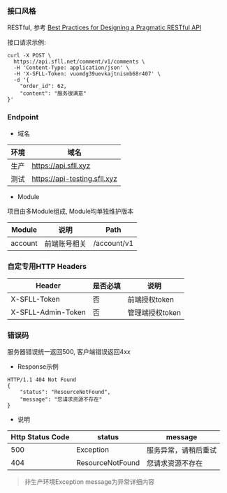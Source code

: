 ### 接口风格

RESTful, 参考 <a href="https://www.vinaysahni.com/best-practices-for-a-pragmatic-restful-api" target="_blank">Best Practices for Designing a Pragmatic RESTful API</a>

接口请求示例:
```
curl -X POST \
  https://api.sfll.net/comment/v1/comments \
  -H 'Content-Type: application/json' \
  -H 'X-SFLL-Token: vuomdg39uevkajtnismb68r407' \
  -d '{
	"order_id": 62,
	"content": "服务很满意"
}'
```


### Endpoint

- 域名

环境 | 域名
---|---
生产 | https://api.sfll.xyz
测试 | https://api-testing.sfll.xyz

- Module

项目由多Module组成, Module均单独维护版本

Module | 说明 | Path
---|---|---
account | 前端账号相关 | /account/v1


### 自定专用HTTP Headers

Header | 是否必填 | 说明
---|---|---
X-SFLL-Token | 否 | 前端授权token
X-SFLL-Admin-Token | 否 | 管理端授权token


### 错误码

服务器错误统一返回500, 客户端错误返回4xx

- Response示例
```
HTTP/1.1 404 Not Found
{
    "status": "ResourceNotFound",
    "message": "您请求资源不存在"
}
```

- 说明
 
Http Status Code | status | message
---|---|---
500 | Exception | 服务异常，请稍后重试
404 | ResourceNotFound | 您请求资源不存在

> 非生产环境Exception message为异常详细内容

